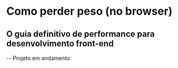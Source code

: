 # Como perder peso (no browser)
## O guia definitivo de performance para desenvolvimento front-end

-- Projeto em andamento


